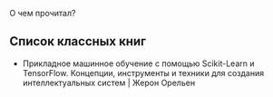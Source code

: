 О чем прочитал?

## Список классных книг
- Прикладное машинное обучение с помощью Scikit-Learn и TensorFlow. Концепции, инструменты и техники для создания интеллектуальных систем | Жерон Орельен

